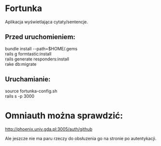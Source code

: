 # Fortunka

Aplikacja wyświetlająca cytaty/sentencje.


## Przed uruchomieniem:

bundle install --path=$HOME/.gems <br />
rails g formtastic:install <br />
rails generate responders:install <br />
rake db:migrate

## Uruchamianie:

source fortunka-config.sh <br />
rails s -p 3000 <br />

# Omniauth można sprawdzić:

http://phoenix.univ.gda.pl:3005/auth/github <br />

Ale jeszcze nie ma paru rzeczy do obsłuzenia go na stronie po autentykacji.

